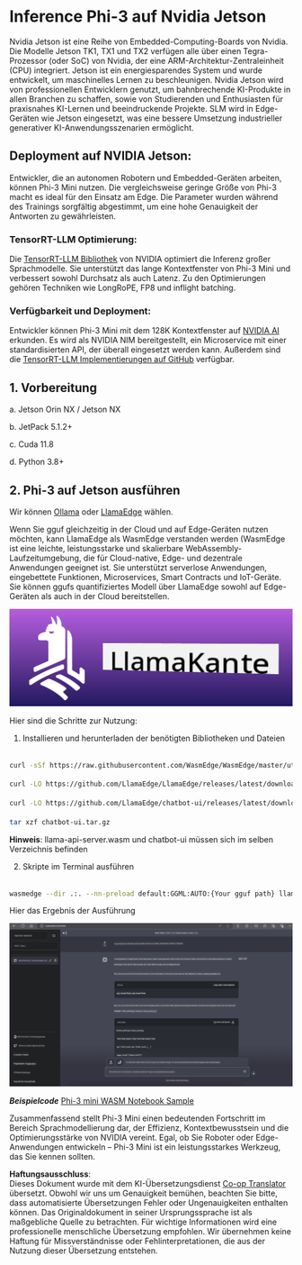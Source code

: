 <!--
CO_OP_TRANSLATOR_METADATA:
{
  "original_hash": "be4101a30d98e95a71d42c276e8bcd37",
  "translation_date": "2025-05-07T10:40:03+00:00",
  "source_file": "md/01.Introduction/03/Jetson_Inference.md",
  "language_code": "de"
}
-->
# **Inference Phi-3 auf Nvidia Jetson**

Nvidia Jetson ist eine Reihe von Embedded-Computing-Boards von Nvidia. Die Modelle Jetson TK1, TX1 und TX2 verfügen alle über einen Tegra-Prozessor (oder SoC) von Nvidia, der eine ARM-Architektur-Zentraleinheit (CPU) integriert. Jetson ist ein energiesparendes System und wurde entwickelt, um maschinelles Lernen zu beschleunigen. Nvidia Jetson wird von professionellen Entwicklern genutzt, um bahnbrechende KI-Produkte in allen Branchen zu schaffen, sowie von Studierenden und Enthusiasten für praxisnahes KI-Lernen und beeindruckende Projekte. SLM wird in Edge-Geräten wie Jetson eingesetzt, was eine bessere Umsetzung industrieller generativer KI-Anwendungsszenarien ermöglicht.

## Deployment auf NVIDIA Jetson:
Entwickler, die an autonomen Robotern und Embedded-Geräten arbeiten, können Phi-3 Mini nutzen. Die vergleichsweise geringe Größe von Phi-3 macht es ideal für den Einsatz am Edge. Die Parameter wurden während des Trainings sorgfältig abgestimmt, um eine hohe Genauigkeit der Antworten zu gewährleisten.

### TensorRT-LLM Optimierung:
Die [TensorRT-LLM Bibliothek](https://github.com/NVIDIA/TensorRT-LLM?WT.mc_id=aiml-138114-kinfeylo) von NVIDIA optimiert die Inferenz großer Sprachmodelle. Sie unterstützt das lange Kontextfenster von Phi-3 Mini und verbessert sowohl Durchsatz als auch Latenz. Zu den Optimierungen gehören Techniken wie LongRoPE, FP8 und inflight batching.

### Verfügbarkeit und Deployment:
Entwickler können Phi-3 Mini mit dem 128K Kontextfenster auf [NVIDIA AI](https://www.nvidia.com/en-us/ai-data-science/generative-ai/) erkunden. Es wird als NVIDIA NIM bereitgestellt, ein Microservice mit einer standardisierten API, der überall eingesetzt werden kann. Außerdem sind die [TensorRT-LLM Implementierungen auf GitHub](https://github.com/NVIDIA/TensorRT-LLM) verfügbar.

## **1. Vorbereitung**

a. Jetson Orin NX / Jetson NX

b. JetPack 5.1.2+

c. Cuda 11.8

d. Python 3.8+

## **2. Phi-3 auf Jetson ausführen**

Wir können [Ollama](https://ollama.com) oder [LlamaEdge](https://llamaedge.com) wählen.

Wenn Sie gguf gleichzeitig in der Cloud und auf Edge-Geräten nutzen möchten, kann LlamaEdge als WasmEdge verstanden werden (WasmEdge ist eine leichte, leistungsstarke und skalierbare WebAssembly-Laufzeitumgebung, die für Cloud-native, Edge- und dezentrale Anwendungen geeignet ist. Sie unterstützt serverlose Anwendungen, eingebettete Funktionen, Microservices, Smart Contracts und IoT-Geräte. Sie können ggufs quantifiziertes Modell über LlamaEdge sowohl auf Edge-Geräten als auch in der Cloud bereitstellen.

![llamaedge](../../../../../translated_images/llamaedge.e9d6ff96dff11cf729d0c895601ffb284d46998dd44022f5a3ebd3745c91e7db.de.jpg)

Hier sind die Schritte zur Nutzung:

1. Installieren und herunterladen der benötigten Bibliotheken und Dateien

```bash

curl -sSf https://raw.githubusercontent.com/WasmEdge/WasmEdge/master/utils/install.sh | bash -s -- --plugin wasi_nn-ggml

curl -LO https://github.com/LlamaEdge/LlamaEdge/releases/latest/download/llama-api-server.wasm

curl -LO https://github.com/LlamaEdge/chatbot-ui/releases/latest/download/chatbot-ui.tar.gz

tar xzf chatbot-ui.tar.gz

```

**Hinweis**: llama-api-server.wasm und chatbot-ui müssen sich im selben Verzeichnis befinden

2. Skripte im Terminal ausführen

```bash

wasmedge --dir .:. --nn-preload default:GGML:AUTO:{Your gguf path} llama-api-server.wasm -p phi-3-chat

```

Hier das Ergebnis der Ausführung

![llamaedgerun](../../../../../translated_images/llamaedgerun.bed921516c9a821cf23486eee46e18241c442f862976040c2681b36b905125a6.de.png)

***Beispielcode*** [Phi-3 mini WASM Notebook Sample](https://github.com/Azure-Samples/Phi-3MiniSamples/tree/main/wasm)

Zusammenfassend stellt Phi-3 Mini einen bedeutenden Fortschritt im Bereich Sprachmodellierung dar, der Effizienz, Kontextbewusstsein und die Optimierungsstärke von NVIDIA vereint. Egal, ob Sie Roboter oder Edge-Anwendungen entwickeln – Phi-3 Mini ist ein leistungsstarkes Werkzeug, das Sie kennen sollten.

**Haftungsausschluss**:  
Dieses Dokument wurde mit dem KI-Übersetzungsdienst [Co-op Translator](https://github.com/Azure/co-op-translator) übersetzt. Obwohl wir uns um Genauigkeit bemühen, beachten Sie bitte, dass automatisierte Übersetzungen Fehler oder Ungenauigkeiten enthalten können. Das Originaldokument in seiner Ursprungssprache ist als maßgebliche Quelle zu betrachten. Für wichtige Informationen wird eine professionelle menschliche Übersetzung empfohlen. Wir übernehmen keine Haftung für Missverständnisse oder Fehlinterpretationen, die aus der Nutzung dieser Übersetzung entstehen.